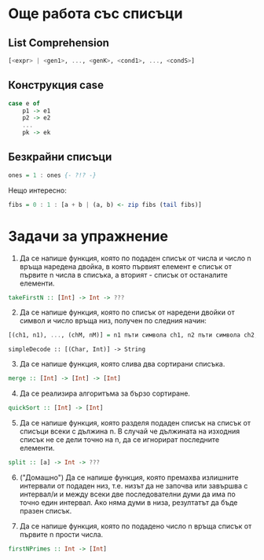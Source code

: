 # Още работа със списъци

## List Comprehension
```haskell
[<expr> | <gen1>, ..., <genK>, <cond1>, ..., <condS>]
```

## Конструкция case
```haskell
case e of
    p1 -> e1
    p2 -> e2
    ...
    pk -> ek 
```

## Безкрайни списъци
```haskell
ones = 1 : ones {- ?!? -}
```

Нещо интересно:
```haskell
fibs = 0 : 1 : [a + b | (a, b) <- zip fibs (tail fibs)]
```


# Задачи за упражнение
1) Да се напише функция, която по подаден списък от числа и число n връща наредена двойка, в която първият елемент е списък от първите n числа в списъка, а вторият - списък от останалите елементи.
```haskell
takeFirstN :: [Int] -> Int -> ???
```

2) Да се напише функция, която по списък от наредени двойки от символ и число връща низ, получен по следния начин:
```haskell
[(ch1, n1), ..., (chM, nM)] = n1 пъти символа ch1, n2 пъти символа ch2, ..., nM пъти символа chM
```
```
simpleDecode :: [(Char, Int)] -> String
```

3) Да се напише функция, която слива два сортирани списъка.
```haskell
merge :: [Int] -> [Int] -> [Int]
```

4) Да се реализира алгоритъма за бързо сортиране.
```haskell
quickSort :: [Int] -> [Int]
```

5) Да се напише функция, която разделя подаден списък на списък от списъци всеки с дължина n. В случай че дължината на изходния списък не се дели точно на n, да се игнорират последните елементи.
```haskell
split :: [a] -> Int -> ???
```

6) ("Домашно") Да се напише функция, която премахва излишните интервали от подаден низ, т.е. низът да не започва или завършва с интервал/и и между всеки две последователни думи да има по точно един интервал. Ако няма думи в низа, резултатът да бъде празен списък.

7) Да се напише функция, която по подадено число n връща списък от първите n прости числа.
```haskell
firstNPrimes :: Int -> [Int]
```